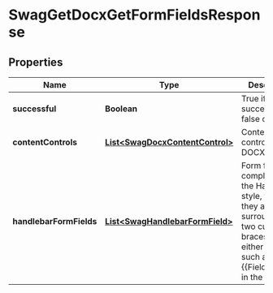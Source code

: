 
# SwagGetDocxGetFormFieldsResponse

## Properties
Name | Type | Description | Notes
------------ | ------------- | ------------- | -------------
**successful** | **Boolean** | True if successful, false otherwise |  [optional]
**contentControls** | [**List&lt;SwagDocxContentControl&gt;**](SwagDocxContentControl.md) | Content controls in the DOCX |  [optional]
**handlebarFormFields** | [**List&lt;SwagHandlebarFormField&gt;**](SwagHandlebarFormField.md) | Form fields that comply with the Handlebar style, that is they are surrounded by two curly braces on either side such as &quot;{{FieldName}}&quot;, in the DOCX |  [optional]



